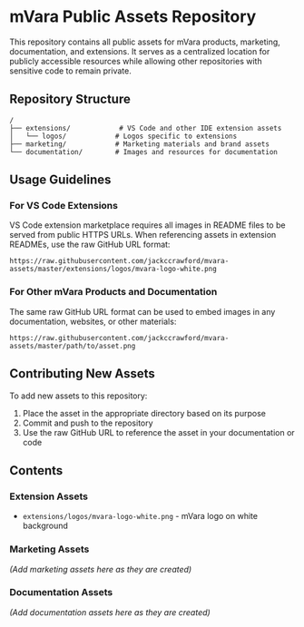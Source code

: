 # mVara Public Assets Repository

This repository contains all public assets for mVara products, marketing, documentation, and extensions. It serves as a centralized location for publicly accessible resources while allowing other repositories with sensitive code to remain private.

## Repository Structure

```
/
├── extensions/            # VS Code and other IDE extension assets
│   └── logos/            # Logos specific to extensions
├── marketing/            # Marketing materials and brand assets
└── documentation/        # Images and resources for documentation
```

## Usage Guidelines

### For VS Code Extensions

VS Code extension marketplace requires all images in README files to be served from public HTTPS URLs. When referencing assets in extension READMEs, use the raw GitHub URL format:

```
https://raw.githubusercontent.com/jackccrawford/mvara-assets/master/extensions/logos/mvara-logo-white.png
```

### For Other mVara Products and Documentation

The same raw GitHub URL format can be used to embed images in any documentation, websites, or other materials:

```
https://raw.githubusercontent.com/jackccrawford/mvara-assets/master/path/to/asset.png
```

## Contributing New Assets

To add new assets to this repository:

1. Place the asset in the appropriate directory based on its purpose
2. Commit and push to the repository
3. Use the raw GitHub URL to reference the asset in your documentation or code

## Contents

### Extension Assets
- `extensions/logos/mvara-logo-white.png` - mVara logo on white background

### Marketing Assets
*(Add marketing assets here as they are created)*

### Documentation Assets
*(Add documentation assets here as they are created)*

